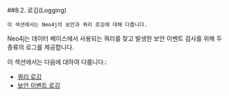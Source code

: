 
##8.2. 로깅(Logging)

```
이 섹션에서는 Neo4j의 보안과 쿼리 로깅에 대해 다룹니다. 
```
 
Neo4j는 데이터 베이스에서 사용되는 쿼리를 찾고 발생한 보안 이벤트 검사를 위해 두 종류의 로그를 제공합니다. 

이 섹션에서는 다음에 대하여 다룹니다.:

+ [쿼리 로깅]("https://neo4j.com/docs/operations-manual/current/monitoring/logging/query-logging/")
+ [보안 이벤트 로깅]("https://neo4j.com/docs/operations-manual/current/monitoring/logging/security-events-logging/")  